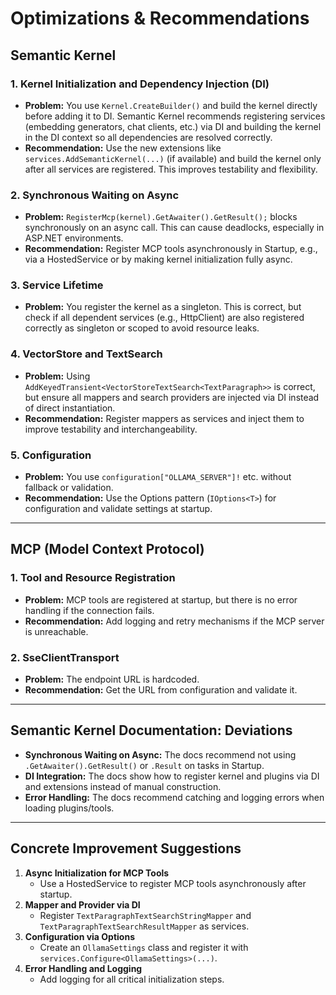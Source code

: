 # Optimizations & Recommendations

## Semantic Kernel

### 1. Kernel Initialization and Dependency Injection (DI)

- **Problem:** You use `Kernel.CreateBuilder()` and build the kernel directly before adding it to DI. Semantic Kernel recommends registering services (embedding generators, chat clients, etc.) via DI and building the kernel in the DI context so all dependencies are resolved correctly.
- **Recommendation:** Use the new extensions like `services.AddSemanticKernel(...)` (if available) and build the kernel only after all services are registered. This improves testability and flexibility.

### 2. Synchronous Waiting on Async

- **Problem:** `RegisterMcp(kernel).GetAwaiter().GetResult();` blocks synchronously on an async call. This can cause deadlocks, especially in ASP.NET environments.
- **Recommendation:** Register MCP tools asynchronously in Startup, e.g., via a HostedService or by making kernel initialization fully async.

### 3. Service Lifetime

- **Problem:** You register the kernel as a singleton. This is correct, but check if all dependent services (e.g., HttpClient) are also registered correctly as singleton or scoped to avoid resource leaks.

### 4. VectorStore and TextSearch

- **Problem:** Using `AddKeyedTransient<VectorStoreTextSearch<TextParagraph>>` is correct, but ensure all mappers and search providers are injected via DI instead of direct instantiation.
- **Recommendation:** Register mappers as services and inject them to improve testability and interchangeability.

### 5. Configuration

- **Problem:** You use `configuration["OLLAMA_SERVER"]!` etc. without fallback or validation.
- **Recommendation:** Use the Options pattern (`IOptions<T>`) for configuration and validate settings at startup.

---

## MCP (Model Context Protocol)

### 1. Tool and Resource Registration

- **Problem:** MCP tools are registered at startup, but there is no error handling if the connection fails.
- **Recommendation:** Add logging and retry mechanisms if the MCP server is unreachable.

### 2. SseClientTransport

- **Problem:** The endpoint URL is hardcoded.
- **Recommendation:** Get the URL from configuration and validate it.

---

## Semantic Kernel Documentation: Deviations

- **Synchronous Waiting on Async:** The docs recommend not using `.GetAwaiter().GetResult()` or `.Result` on tasks in Startup.
- **DI Integration:** The docs show how to register kernel and plugins via DI and extensions instead of manual construction.
- **Error Handling:** The docs recommend catching and logging errors when loading plugins/tools.

---

## Concrete Improvement Suggestions

1. **Async Initialization for MCP Tools**
   - Use a HostedService to register MCP tools asynchronously after startup.
2. **Mapper and Provider via DI**
   - Register `TextParagraphTextSearchStringMapper` and `TextParagraphTextSearchResultMapper` as services.
3. **Configuration via Options**
   - Create an `OllamaSettings` class and register it with `services.Configure<OllamaSettings>(...)`.
4. **Error Handling and Logging**
   - Add logging for all critical initialization steps.
